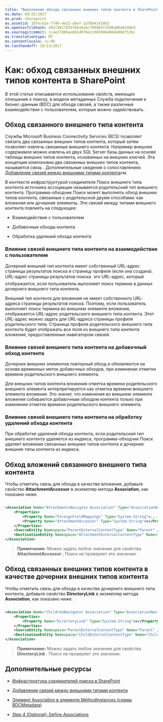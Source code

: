 ```yaml
---
title: "Выполнение обхода связанных внешних типов контента в SharePoint"
ms.date: 09/25/2017
ms.prod: sharepoint
ms.assetid: 187ec42e-f749-4e22-abef-1df604143063
ms.openlocfilehash: 492c481703b7bb16a4c709d65f1698a06e024ded
ms.sourcegitcommit: 1cae27d85ee691d976e2c085986466de088f526c
ms.translationtype: MT
ms.contentlocale: ru-RU
ms.lasthandoff: 10/13/2017
---
```

# <a name="how-to-crawl-associated-external-content-types-in-sharepoint"></a>Как: обход связанных внешних типов контента в SharePoint
В этой статье описывается использование свойств, имеющих отношение к поиску, в модели метаданных Служба подключения к бизнес-данным (BDC) для обхода связей, а также различные взаимодействия с пользователем, которые можно задействовать.
## <a name="crawling-the-associated-external-content-type"></a>Обход связанного внешнего типа контента
<a name="HowToCrawlAssociations_CrawlingAssociatedExternalTypes"> </a>

Службы Microsoft Business Connectivity Services (BCS) позволяет связать два связанных внешних типов контента, который затем позволяет извлечь связанные внешнего контента. Например внешнее содержимое можно извлечь из двух SQL Server базы данных на основе таблицы внешних типов контента, основанных на внешних ключей. Эта концепция компоновки два связанных внешних типов контента, называется  *связь*  . Дополнительные сведения о сопоставлениях [Добавление связей между внешними типами контента](http://msdn.microsoft.com/library/791e95ab-9b3c-413b-be12-bd0e59962c93%28Office.15%29.aspx)см. 
  
    
    
В контексте инфраструктурой соединителя Поиск внешнего типа контента источника ассоциации называется родительский тип внешнего контента. Программа-обходчик Поиск может выполнять обход внешних типов контента, связанные с родительской двумя способами: как вложения или дочерние элементы. Эти связей между типами внешнего контента повлиять на следующее:
  
    
    

- Взаимодействие с пользователем
    
  
- Добавочные обходы контента
    
  
- Обработка удалений обхода контента
    
  

### <a name="user-experience-effects-from-external-content-type-associations"></a>Влияние связей внешнего типа контента на взаимодействие с пользователем

Дочерний внешний тип контента имеет собственный URL-адрес страницы результатов поиска и страницу профиля (если она создана). URL-адрес страницы результатов поиска  это URL-адрес, который отображается, если пользователь выполняет поиск термина в данных дочернего внешнего типа контента. 
  
    
    
Внешний тип контента для вложения не имеет собственного URL-адреса страницы результатов поиска. Поэтому, если пользователь выполняет поиск термина во внешнем элементе вложения, отображается URL-адрес родительского внешнего типа контента. Этот URL-адрес можно задать для URL-адреса страницы профиля родительского типа. Страница профиля родительского внешнего типа контента будет отображать все поля из внешнего типа контента вложения, предоставленные навигатором связей.
  
    
    

### <a name="incremental-crawl-effects-from-external-content-type-associations"></a>Влияние связей внешнего типа контента на добавочный обход контента

Дочерних внешних элементов повторный обход и обновляются на основе временных меток добавочных обходов, при изменении отметки времени родительского внешнего элемента. 
  
    
    
Для внешних типов контента вложения отметка времени родительского внешнего элемента интерпретируется как отметка времени внешнего элемента вложения. Это значит, что изменения во внешнем элементе вложения собираются добавочным обходом контента только при изменении отметки времени родительского внешнего элемента.
  
    
    

### <a name="processing-crawl-deletions-effects-from-external-content-type-associations"></a>Влияние связей внешнего типа контента на обработку удалений обхода контента

При обработке удалений обхода контента, если родительский тип внешнего контента удаляется из индекса, программа-обходчик Поиск удаляет вложения связанных внешних типов контента и дочерние внешние типы контента из индекса.
  
    
    

## <a name="crawling-associated-external-content-type-attachments"></a>Обход вложений связанного внешнего типа контента
<a name="HowToCrawlAssociations_CrawlingAttachments"> </a>

Чтобы отметить связь для обхода в качестве вложения, добавьте свойство **AttachmentAccessor** в экземпляр метода **Association**, как показано ниже.
  
    
    

```XML

<Association Name="AttachmentsNavigate Association" Type="AssociationNavigator" ...>
    <Properties>
        <Property Name="ForeignFieldMappings" Type="System.String">....... </Property>
        <Property Name="AttachmentAccessor" Type="System.String">x</Property>
    </Properties>
    <SourceEntity Namespace="ParentExternalContentType" Name="Parent" />
    <DestinationEntity Namespace="AttachmentExternalContentType" Name="Attachment External Content Type" />
</Association>
```


> **Примечание:** Можно задать любое значение для свойства **AttachmentAccessor** ; Поиск не проверяет это значение.
  
    
    


## <a name="crawling-associated-external-content-types-as-child-external-content-types"></a>Обход связанных внешних типов контента в качестве дочерних внешних типов контента
<a name="HowToCrawlAssociations_CrawlingChildExternalTypes"> </a>

Чтобы отметить связь для обхода в качестве дочернего внешнего типа контента, добавьте свойство **DirectoryLink** в экземпляр метода **Association**, как показано ниже.
  
    
    

```XML

<Association Name="ChildrenNavigator Association" Type="AssociationNavigator" ...>
    <Properties>
        <Property Name="DirectoryLink" Type="System.String">x</Property>
    </Properties>
    <SourceEntity Namespace="ParentExternalContentType" Name="Parent" />
    <DestinationEntity Namespace="ChildExternalContentType" Name="Child External Content Type" />
</Association>
```


> **Примечание:** Можно задать любое значение для свойства **DirectoryLink** . Поиск не проверяет это значение.
  
    
    


## <a name="additional-resources"></a>Дополнительные ресурсы
<a name="SP15crawlects_addlresources"> </a>


-  [Инфраструктура соединителей поиска в SharePoint](search-connector-framework-in-sharepoint.md)
    
  
-  [Добавление связей между внешними типами контента](http://msdn.microsoft.com/library/791e95ab-9b3c-413b-be12-bd0e59962c93%28Office.15%29.aspx)
    
  
-  [Элемент Association в элементе MethodInstances (схемы BDCMetadata)](http://msdn.microsoft.com/library/9659a1f5-1b12-03ef-f9e3-5c9904cc5dd0%28Office.15%29.aspx)
    
  
-  [Step 4 (Optional): Define Associations](http://msdn.microsoft.com/library/6bc55f46-459a-4986-8744-8c6c5f45097b%28Office.15%29.aspx)
    
  

